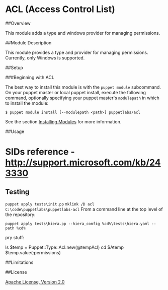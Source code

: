 ACL (Access Control List)
==============

##Overview

This module adds a type and windows provider for managing permissions.

##Module Description

This module provides a type and provider for managing permissions. Currently, only Windows is supported.


##Setup

###Beginning with ACL

The best way to install this module is with the `puppet module` subcommand.  On your puppet master or local puppet install, execute the following command, optionally specifying your puppet master's `modulepath` in which to install the module:

    $ puppet module install [--modulepath <path>] puppetlabs/acl

See the section [Installing Modules](http://docs.puppetlabs.com/puppet/2.7/reference/modules_installing.html) for more information.

##Usage

# SIDs reference - http://support.microsoft.com/kb/243330

## Testing
 `puppet apply tests\init.pp`
 `mklink /D acl C:\code\puppetlabs\puppetlabs-acl`
From a command line at the top level of the repository:

 `puppet apply tests\hiera.pp --hiera_config %cd%\tests\hiera.yaml --path %cd%`

 pry stuff:

 ls
 $temp = Puppet::Type::Acl.new(@tempAcl)
 cd $Atemp
 $temp.value(:permissions)

##Limitations


##License

[Apache License, Version 2.0](http://www.apache.org/licenses/LICENSE-2.0.html)
